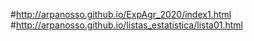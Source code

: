 #http://arpanosso.github.io/ExpAgr_2020/index1.html   
#http://arpanosso.github.io/listas_estatistica/lista01.html
